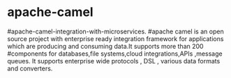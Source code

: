# apache-camel
#apache-camel-integration-with-microservices.
#apache camel is an open source project with enterprise ready integration framework for applications which are producing and consuming data.It supports more than 200 #components for databases,file systems,cloud integrations,APIs ,message queues. It supports enterprise wide protocols , DSL , various data formats and converters.
